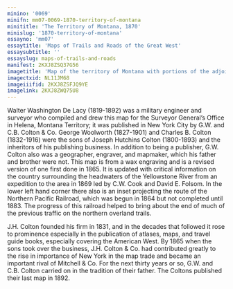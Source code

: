 ```yaml
---
minino: '0069'
minifn: mm07-0069-1870-territory-of-montana
minititle: 'The Territory of Montana, 1870'
minislug: '1870-territory-of-montana'
essayno: 'mm07'
essaytitle: 'Maps of Trails and Roads of the Great West'
essaysubtitle: ''
essayslug: maps-of-trails-and-roads
manifest: 2KXJ8ZSQ37G56
imagetitle: 'Map of the territory of Montana with portions of the adjoining territories'
imagectxid: NL11JM68
imageiiifid: 2KXJ8ZSFJQ9YE
imagelink: 2KXJ8ZWQ75U8
---
```

Walter Washington De Lacy (1819-1892) was a military engineer and surveyor who compiled and drew this map for the Surveyor General’s Office in Helena, Montana Territory; it was published in New York City by G.W. and C.B. Colton & Co. George Woolworth (1827-1901) and Charles B. Colton (1832-1916) were the sons of Joseph Hutchins Colton (1800-1893) and the inheritors of his publishing business. In addition to being a publisher, G.W. Colton also was a geographer, engraver, and mapmaker, which his father and brother were not. This map is from a wax engraving and is a revised version of one first done in 1865. It is updated with critical information on the country surrounding the headwaters of the Yellowstone River from an expedition to the area in 1869 led by C.W. Cook and David E. Folsom. In the lower left hand corner there also is an inset projecting the route of the Northern Pacific Railroad, which was begun in 1864 but not completed until 1883. The progress of this railroad helped to bring about the end of much of the previous traffic on the northern overland trails. 

J.H. Colton founded his firm in 1831, and in the decades that followed it rose to prominence especially in the publication of atlases, maps, and travel guide books, especially covering the American West. By 1865 when the sons took over the business, J.H. Colton & Co. had contributed greatly to the rise in importance of New York in the map trade and became an important rival of Mitchell & Co. For the next thirty years or so, G.W. and C.B. Colton carried on in the tradition of their father. The Coltons published their last map in 1892.

